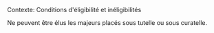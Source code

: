 Contexte: Conditions d'éligibilité et inéligibilités

Ne peuvent être élus les majeurs placés sous tutelle ou sous curatelle.